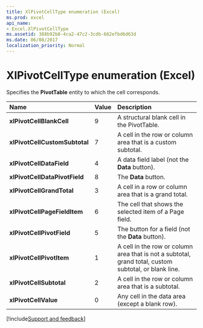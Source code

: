 ```yaml
---
title: XlPivotCellType enumeration (Excel)
ms.prod: excel
api_name:
- Excel.XlPivotCellType
ms.assetid: 388b92b8-4ca2-47c2-3cdb-662efbd6d63d
ms.date: 06/08/2017
localization_priority: Normal
---
```



# XlPivotCellType enumeration (Excel)

Specifies the  **PivotTable** entity to which the cell corresponds.



|Name|Value|Description|
|:-----|:-----|:-----|
| **xlPivotCellBlankCell**|9|A structural blank cell in the PivotTable.|
| **xlPivotCellCustomSubtotal**|7|A cell in the row or column area that is a custom subtotal.|
| **xlPivotCellDataField**|4|A data field label (not the  **Data** button).|
| **xlPivotCellDataPivotField**|8|The **Data** button.|
| **xlPivotCellGrandTotal**|3|A cell in a row or column area that is a grand total.|
| **xlPivotCellPageFieldItem**|6|The cell that shows the selected item of a Page field.|
| **xlPivotCellPivotField**|5|The button for a field (not the  **Data** button).|
| **xlPivotCellPivotItem**|1|A cell in the row or column area that is not a subtotal, grand total, custom subtotal, or blank line.|
| **xlPivotCellSubtotal**|2|A cell in the row or column area that is a subtotal.|
| **xlPivotCellValue**|0|Any cell in the data area (except a blank row).|

[!include[Support and feedback](~/includes/feedback-boilerplate.md)]